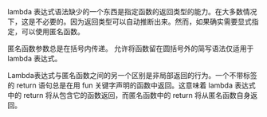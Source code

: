 lambda 表达式语法缺少的一个东西是指定函数的返回类型的能力。在大多数情况下，这是不必要的。因为返回类型可以自动推断出来。然而，如果确实需要显式指定，可以使用匿名函数。

匿名函数参数总是在括号内传递。 允许将函数留在圆括号外的简写语法仅适用于 lambda 表达式。

Lambda表达式与匿名函数之间的另一个区别是非局部返回的行为。一个不带标签的 return 语句总是在用 fun 关键字声明的函数中返回。这意味着 lambda 表达式中的 return 将从包含它的函数返回，而匿名函数中的 return 将从匿名函数自身返回。
